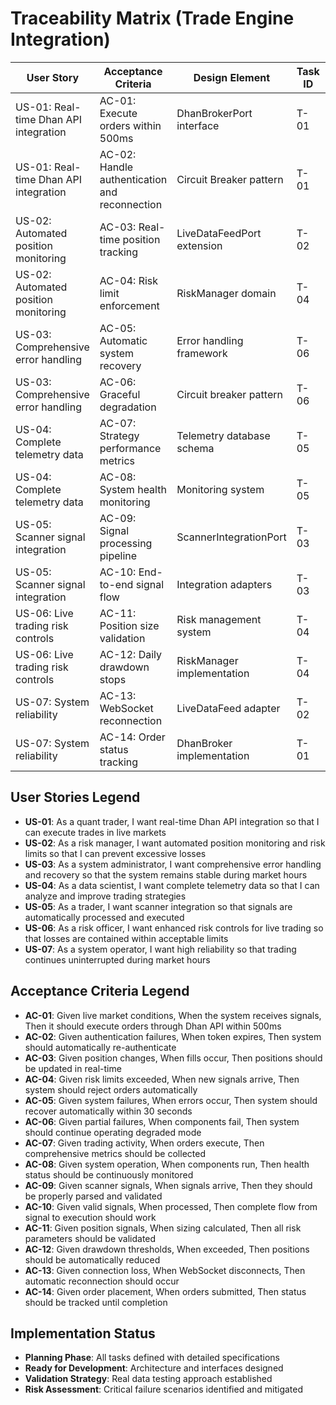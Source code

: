 # Traceability Matrix (Trade Engine Integration)

| User Story | Acceptance Criteria | Design Element | Task ID | Test Case | Status | Commit |
|------------|----------------------|----------------|---------|-----------|--------|--------|
| US-01: Real-time Dhan API integration | AC-01: Execute orders within 500ms | DhanBrokerPort interface | T-01 | test_dhan_broker.py | Pending | - |
| US-01: Real-time Dhan API integration | AC-02: Handle authentication and reconnection | Circuit Breaker pattern | T-01 | test_dhan_auth.py | Pending | - |
| US-02: Automated position monitoring | AC-03: Real-time position tracking | LiveDataFeedPort extension | T-02 | test_live_positions.py | Pending | - |
| US-02: Automated position monitoring | AC-04: Risk limit enforcement | RiskManager domain | T-04 | test_risk_limits.py | Pending | - |
| US-03: Comprehensive error handling | AC-05: Automatic system recovery | Error handling framework | T-06 | test_error_recovery.py | Pending | - |
| US-03: Comprehensive error handling | AC-06: Graceful degradation | Circuit breaker pattern | T-06 | test_graceful_degradation.py | Pending | - |
| US-04: Complete telemetry data | AC-07: Strategy performance metrics | Telemetry database schema | T-05 | test_telemetry_collection.py | Pending | - |
| US-04: Complete telemetry data | AC-08: System health monitoring | Monitoring system | T-05 | test_system_health.py | Pending | - |
| US-05: Scanner signal integration | AC-09: Signal processing pipeline | ScannerIntegrationPort | T-03 | test_scanner_signals.py | Pending | - |
| US-05: Scanner signal integration | AC-10: End-to-end signal flow | Integration adapters | T-03 | test_signal_flow.py | Pending | - |
| US-06: Live trading risk controls | AC-11: Position size validation | Risk management system | T-04 | test_position_sizing.py | Pending | - |
| US-06: Live trading risk controls | AC-12: Daily drawdown stops | RiskManager implementation | T-04 | test_drawdown_stops.py | Pending | - |
| US-07: System reliability | AC-13: WebSocket reconnection | LiveDataFeed adapter | T-02 | test_websocket_reconnect.py | Pending | - |
| US-07: System reliability | AC-14: Order status tracking | DhanBroker implementation | T-01 | test_order_tracking.py | Pending | - |

## User Stories Legend
- **US-01**: As a quant trader, I want real-time Dhan API integration so that I can execute trades in live markets
- **US-02**: As a risk manager, I want automated position monitoring and risk limits so that I can prevent excessive losses
- **US-03**: As a system administrator, I want comprehensive error handling and recovery so that the system remains stable during market hours
- **US-04**: As a data scientist, I want complete telemetry data so that I can analyze and improve trading strategies
- **US-05**: As a trader, I want scanner integration so that signals are automatically processed and executed
- **US-06**: As a risk officer, I want enhanced risk controls for live trading so that losses are contained within acceptable limits
- **US-07**: As a system operator, I want high reliability so that trading continues uninterrupted during market hours

## Acceptance Criteria Legend
- **AC-01**: Given live market conditions, When the system receives signals, Then it should execute orders through Dhan API within 500ms
- **AC-02**: Given authentication failures, When token expires, Then system should automatically re-authenticate
- **AC-03**: Given position changes, When fills occur, Then positions should be updated in real-time
- **AC-04**: Given risk limits exceeded, When new signals arrive, Then system should reject orders automatically
- **AC-05**: Given system failures, When errors occur, Then system should recover automatically within 30 seconds
- **AC-06**: Given partial failures, When components fail, Then system should continue operating degraded mode
- **AC-07**: Given trading activity, When orders execute, Then comprehensive metrics should be collected
- **AC-08**: Given system operation, When components run, Then health status should be continuously monitored
- **AC-09**: Given scanner signals, When signals arrive, Then they should be properly parsed and validated
- **AC-10**: Given valid signals, When processed, Then complete flow from signal to execution should work
- **AC-11**: Given position signals, When sizing calculated, Then all risk parameters should be validated
- **AC-12**: Given drawdown thresholds, When exceeded, Then positions should be automatically reduced
- **AC-13**: Given connection loss, When WebSocket disconnects, Then automatic reconnection should occur
- **AC-14**: Given order placement, When orders submitted, Then status should be tracked until completion

## Implementation Status
- **Planning Phase**: All tasks defined with detailed specifications
- **Ready for Development**: Architecture and interfaces designed
- **Validation Strategy**: Real data testing approach established
- **Risk Assessment**: Critical failure scenarios identified and mitigated
